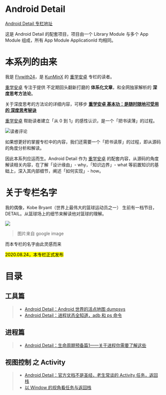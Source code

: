 # Android Detail
[Android Detail 专栏地址](https://xiaozhuanlan.com/detail)

这是 Android Detail 的配套项目，项目由一个 Library Module 与多个 App Module 组成，所有 App Module ApplicationId 均相同。



# 本系列的由来



我是 [Flywith24](https://github.com/Flywith24)，是 [KunMinX](https://github.com/KunMinX) 的 [重学安卓](https://xiaozhuanlan.com/kunminx) 专栏的读者。

[重学安卓](https://xiaozhuanlan.com/kunminx) 专注于提供 不定期回头翻新打磨的 **体系化文章**，和全网独家解析的 **深度思考方法论**。

关于深度思考的方法论的详细内容，可移步 [**重学安卓 基本功：是随时随地可受用的 深度思考秘诀**](https://xiaozhuanlan.com/topic/9837051426)



[重学安卓](https://xiaozhuanlan.com/kunminx) 帮助读者建立「从 0 到 1」的感性认识，是一个「把书读薄」的过程。

![读者评论](https://gitee.com/flywith24/Album/raw/master/img/20200806165847.png)

如果想更好的掌握专栏中的内容，我们还需要一个「把书读厚」的过程，即从源码的角度分析和解读。

因此本系列应运而生。Android Detail 作为 [重学安卓](https://xiaozhuanlan.com/kunminx) 的配套内容，从源码的角度解读相关内容，在了解「设计缘由」- why，「知识边界」- what 等前置知识的基础上，深入其内部细节，阐述「如何实现」- how。



# 关于专栏名字



我的偶像，Kobe Bryant（世界上最伟大的篮球运动员之一） 生前有一档节目，DETAIL。从篮球场上的细节来解读他对篮球的理解。

![](https://gitee.com/flywith24/Album/raw/master/img/20200806172842.jpg)

> 图片来自 google image

而本专栏的名字由此灵感而来

<mark>2020.08.24，本专栏正式发布</mark>

# 目录

## 工具篇

> - [Android Detail：Android 世界的活点地图 dumpsys](https://xiaozhuanlan.com/topic/3860197542)
> - [Android Detail：进程状态全知道，adb 和 ps 命令](https://xiaozhuanlan.com/topic/4379658012)

## 进程篇

> - [Android Detail：生命周期预备篇1——关于进程你需要了解这些](https://xiaozhuanlan.com/topic/2036195874)

## 视图控制 之 Activity

> - [Android Detail：官方文档不是圣经，老生常谈的 Activity 任务，返回栈](https://xiaozhuanlan.com/topic/4286791350)
> - [以 Window 的视角看任务与返回栈](https://xiaozhuanlan.com/topic/3268795140)

